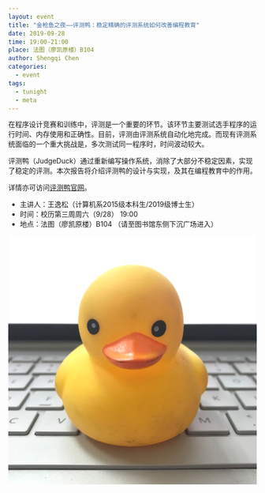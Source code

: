```yaml
---
layout: event
title: "金枪鱼之夜——评测鸭：稳定精确的评测系统如何改善编程教育"
date: 2019-09-28
time: 19:00-21:00
place: 法图（廖凯原楼）B104
author: Shengqi Chen
categories:
  - event
tags:
  - tunight
  - meta
---
```


在程序设计竞赛和训练中，评测是一个重要的环节。该环节主要测试选手程序的运行时间、内存使用和正确性。目前，评测由评测系统自动化地完成。而现有评测系统面临的一个重大挑战是，多次测试同一程序时，时间波动较大。

评测鸭（JudgeDuck）通过重新编写操作系统，消除了大部分不稳定因素，实现了稳定的评测。本次报告将介绍评测鸭的设计与实现，及其在编程教育中的作用。

详情亦可访问[评测鸭官网](https://duck.ac)。

* 主讲人：王逸松（计算机系2015级本科生/2019级博士生）
* 时间：校历第三周周六（9/28） 19:00
* 地点：法图（廖凯原楼）B104 （请至图书馆东侧下沉广场进入）

![JudgeDuck](/assets/img/events/judgeduck-medium-centered.png)

